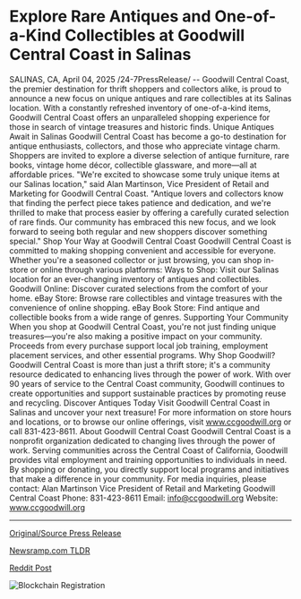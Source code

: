 # Explore Rare Antiques and One-of-a-Kind Collectibles at Goodwill Central Coast in Salinas

SALINAS, CA, April 04, 2025 /24-7PressRelease/ -- Goodwill Central Coast, the premier destination for thrift shoppers and collectors alike, is proud to announce a new focus on unique antiques and rare collectibles at its Salinas location. With a constantly refreshed inventory of one-of-a-kind items, Goodwill Central Coast offers an unparalleled shopping experience for those in search of vintage treasures and historic finds.  Unique Antiques Await in Salinas  Goodwill Central Coast has become a go-to destination for antique enthusiasts, collectors, and those who appreciate vintage charm. Shoppers are invited to explore a diverse selection of antique furniture, rare books, vintage home décor, collectible glassware, and more—all at affordable prices.  "We're excited to showcase some truly unique items at our Salinas location," said Alan Martinson, Vice President of Retail and Marketing for Goodwill Central Coast. "Antique lovers and collectors know that finding the perfect piece takes patience and dedication, and we're thrilled to make that process easier by offering a carefully curated selection of rare finds. Our community has embraced this new focus, and we look forward to seeing both regular and new shoppers discover something special."  Shop Your Way at Goodwill Central Coast Goodwill Central Coast is committed to making shopping convenient and accessible for everyone. Whether you're a seasoned collector or just browsing, you can shop in-store or online through various platforms:  Ways to Shop: Visit our Salinas location for an ever-changing inventory of antiques and collectibles.  Goodwill Online: Discover curated selections from the comfort of your home.  eBay Store: Browse rare collectibles and vintage treasures with the convenience of online shopping.  eBay Book Store: Find antique and collectible books from a wide range of genres.  Supporting Your Community When you shop at Goodwill Central Coast, you're not just finding unique treasures—you're also making a positive impact on your community. Proceeds from every purchase support local job training, employment placement services, and other essential programs.  Why Shop Goodwill? Goodwill Central Coast is more than just a thrift store; it's a community resource dedicated to enhancing lives through the power of work. With over 90 years of service to the Central Coast community, Goodwill continues to create opportunities and support sustainable practices by promoting reuse and recycling.  Discover Antiques Today  Visit Goodwill Central Coast in Salinas and uncover your next treasure! For more information on store hours and locations, or to browse our online offerings, visit www.ccgoodwill.org or call 831-423-8611.  About Goodwill Central Coast Goodwill Central Coast is a nonprofit organization dedicated to changing lives through the power of work. Serving communities across the Central Coast of California, Goodwill provides vital employment and training opportunities to individuals in need. By shopping or donating, you directly support local programs and initiatives that make a difference in your community.  For media inquiries, please contact: Alan Martinson Vice President of Retail and Marketing Goodwill Central Coast Phone: 831-423-8611 Email: info@ccgoodwill.org Website: www.ccgoodwill.org 

---

[Original/Source Press Release](https://www.24-7pressrelease.com/press-release/521430/explore-rare-antiques-and-one-of-a-kind-collectibles-at-goodwill-central-coast-in-salinas)
                    

[Newsramp.com TLDR](https://newsramp.com/curated-news/goodwill-central-coast-in-salinas-highlights-unique-antiques-and-rare-collectibles/6c651ecfb114c838996d4c467aa62b0e) 

 



[Reddit Post](https://www.reddit.com/r/Lifestyle_Culture/comments/1jr6810/goodwill_central_coast_in_salinas_highlights/) 



![Blockchain Registration](https://cdn.newsramp.app/24-7PressRelease/qrcode/254/4/glow6ZMh.webp)